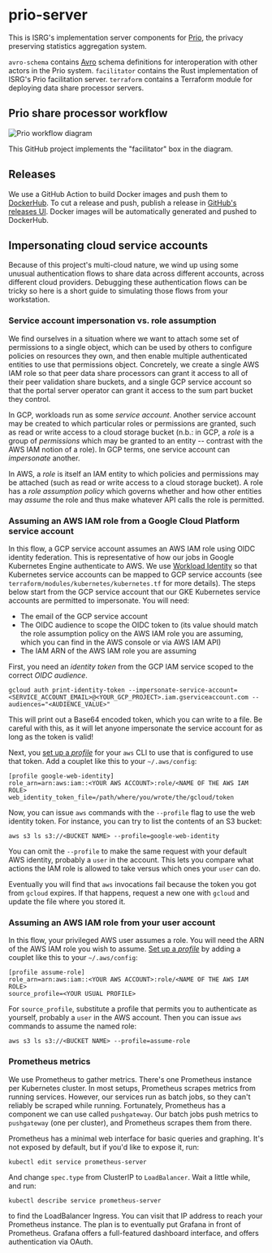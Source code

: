 # prio-server

This is ISRG's implementation server components for [Prio](https://crypto.stanford.edu/prio/), the privacy preserving statistics aggregation system.

`avro-schema` contains [Avro](https://avro.apache.org/docs/current/index.html) schema definitions for interoperation with other actors in the Prio system. `facilitator` contains the Rust implementation of ISRG's Prio facilitation server. `terraform` contains a Terraform module for deploying data share processor servers.

## Prio share processor workflow

![Prio workflow diagram](docs/prio-workflow.gv.svg)

This GitHub project implements the "facilitator" box in the diagram.

## Releases

We use a GitHub Action to build Docker images and push them to [DockerHub](https://hub.docker.com/repository/docker/letsencrypt/prio-facilitator). To cut a release and push, publish a release in [GitHub's releases UI](https://github.com/abetterinternet/prio-server/releases/new). Docker images will be automatically generated and pushed to DockerHub.

## Impersonating cloud service accounts

Because of this project's multi-cloud nature, we wind up using some unusual authentication flows to share data across different accounts, across different cloud providers. Debugging these authentication flows can be tricky so here is a short guide to simulating those flows from your workstation.

### Service account impersonation vs. role assumption

We find ourselves in a situation where we want to attach some set of permissions to a single object, which can be used by others to configure policies on resources they own, and then enable multiple authenticated entities to use that permissions object. Concretely, we create a single AWS IAM role so that peer data share processors can grant it access to all of their peer validation share buckets, and a single GCP service account so that the portal server operator can grant it access to the sum part bucket they control.

In GCP, workloads run as some _service account_. Another service account may be created to which particular roles or permissions are granted, such as read or write access to a cloud storage bucket (n.b.: in GCP, a _role_ is a group of _permissions_ which may be granted to an entity -- contrast with the AWS IAM notion of a role). In GCP terms, one service account can _impersonate_ another.

In AWS, a _role_ is itself an IAM entity to which policies and permissions may be attached (such as read or write access to a cloud storage bucket). A role has a _role assumption policy_ which governs whether and how other entities may _assume_ the role and thus make whatever API calls the role is permitted.

### Assuming an AWS IAM role from a Google Cloud Platform service account

In this flow, a GCP service account assumes an AWS IAM role using OIDC identity federation. This is representative of how our jobs in Google Kubernetes Engine authenticate to AWS. We use [Workload Identity](https://cloud.google.com/kubernetes-engine/docs/how-to/workload-identity) so that Kubernetes service accounts can be mapped to GCP service accounts (see `terraform/modules/kubernetes/kubernetes.tf` for more details). The steps below start from the GCP service account that our GKE Kubernetes service accounts are permitted to impersonate. You will need:

- The email of the GCP service account
- The OIDC audience to scope the OIDC token to (its value should match the role assumption policy on the AWS IAM role you are assuming, which you can find in the AWS console or via AWS IAM API)
- The IAM ARN of the AWS IAM role you are assuming

First, you need an _identity token_ from the GCP IAM service scoped to the correct _OIDC audience_.

    gcloud auth print-identity-token --impersonate-service-account=<SERVICE_ACCOUNT_EMAIL>@<YOUR_GCP_PROJECT>.iam.gserviceaccount.com --audiences="<AUDIENCE_VALUE>"

This will print out a Base64 encoded token, which you can write to a file. Be careful with this, as it will let anyone impersonate the service account for as long as the token is valid!

Next, you [set up a _profile_](https://docs.aws.amazon.com/cli/latest/userguide/cli-configure-role.htm) for your `aws` CLI to use that is configured to use that token. Add a couplet like this to your `~/.aws/config`:

    [profile google-web-identity]
    role_arn=arn:aws:iam::<YOUR AWS ACCOUNT>:role/<NAME OF THE AWS IAM ROLE>
    web_identity_token_file=/path/where/you/wrote/the/gcloud/token

Now, you can issue `aws` commands with the `--profile` flag to use the web identity token. For instance, you can try to list the contents of an S3 bucket:

    aws s3 ls s3://<BUCKET NAME> --profile=google-web-identity

You can omit the `--profile` to make the same request with your default AWS identity, probably a `user` in the account. This lets you compare what actions the IAM role is allowed to take versus which ones your `user` can do.

Eventually you will find that `aws` invocations fail because the token you got from `gcloud` expires. If that happens, request a new one with `gcloud` and update the file where you stored it.

### Assuming an AWS IAM role from your user account

In this flow, your privileged AWS user assumes a role. You will need the ARN of the AWS IAM role you wish to assume. [Set up a _profile_](https://docs.aws.amazon.com/cli/latest/userguide/cli-configure-role.htm) by adding a couplet like this to your `~/.aws/config`:

    [profile assume-role]
    role_arn=arn:aws:iam::<YOUR AWS ACCOUNT>:role/<NAME OF THE AWS IAM ROLE>
    source_profile=<YOUR USUAL PROFILE>

For `source_profile`, substitute a profile that permits you to authenticate as yourself, probably a `user` in the AWS account. Then you can issue `aws` commands to assume the named role:

    aws s3 ls s3://<BUCKET NAME> --profile=assume-role

### Prometheus metrics

We use Prometheus to gather metrics. There's one Prometheus instance per Kubernetes cluster. In most setups, Prometheus scrapes metrics from running services. However, our services run as batch jobs, so they can't reliably be scraped while running. Fortunately, Prometheus has a component we can use called `pushgateway`. Our batch jobs push metrics to `pushgateway` (one per cluster), and Prometheus scrapes them from there. 

Prometheus has a minimal web interface for basic queries and graphing. It's not exposed by default, but if you'd like to expose it, run:

```
kubectl edit service prometheus-server
```

And change `spec.type` from ClusterIP to `LoadBalancer`. Wait a little while, and run:

```
kubectl describe service prometheus-server
```

to find the LoadBalancer Ingress. You can visit that IP address to reach your Prometheus instance. The plan is to eventually put Grafana in front of Prometheus. Grafana offers a full-featured dashboard interface, and offers authentication via OAuth.
